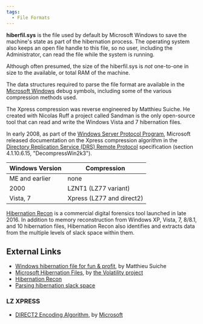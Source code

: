 ```yaml
---
tags:
  - File Formats
---
```

**hiberfil.sys** is the file used by default by Microsoft Windows to
save the machine's state as part of the
hibernation process. The operating system also
keeps an open file handle to this file, so no user, including the
Administrator, can read the file while the system is running.

Although often presumed, the size of the hiberfil.sys is *not*
one-to-one in size to the available, or total RAM of the machine.

The data structures required to parse the file format are available in
the [Microsoft Windows](microsoft_windows.md) debug symbols,
including some of the various compression methods used.

The Xpress compression was reverse engineered by Matthieu
Suiche. He created with Nicolas
Ruff a project called
Sandman is the only open-source tool that
can read and write the Windows Vista and 7 hibernation files.

In early 2008, as part of the [Windows Server Protocol Program](https://learn.microsoft.com/en-us/openspecs/dev_center/ms-devcentlp/5f4fc8ba-f448-4b05-968e-df51c60eaef8),
Microsoft released documentation on the Xpress compression algorithm in
the [Directory Replication Service (DRS) Remote Protocol](https://learn.microsoft.com/en-us/openspecs/windows_protocols/ms-drsr/f977faaa-673e-4f66-b9bf-48c640241d47)
specification (section 4.1.10.6.15, "DecompressWin2k3").

| Windows Version | Compression               |
|-----------------|---------------------------|
| ME and earlier  | none                      |
| 2000            | LZNT1 (LZ77 variant)      |
| Vista, 7        | Xpress (LZ77 and direct2) |

[Hibernation Recon](arsenal_recon.md#hibernation-recon) is a
commercial digital forensics tool launched in late 2016. In addition to
memory reconstruction from Windows XP, Vista, 7, 8/8.1, and 10
hibernation files, Hibernation Recon also identifies and extracts data
from the multiple levels of slack space within them.

## External Links

* [Windows hibernation file for fun & profit](http://msuiche.net/con/bhusa2008/Windows_hibernation_file_for_fun_%27n%27_profit-0.6.pdf),
  by Matthieu Suiche
* [Microsoft Hibernation Files](https://code.google.com/archive/p/volatility/wikis/HiberAddressSpace.wiki), by
  [the Volatility project](volatility_framework.md)
* [Hibernation Recon](https://arsenalrecon.com/apps/hibernation-recon/)
* [Parsing hibernation slack space](https://diablohorn.com/2014/12/10/parsing-the-hiberfil-sys-searching-for-slack-space/)

### LZ XPRESS

* [DIRECT2 Encoding Algorithm](https://learn.microsoft.com/en-us/openspecs/windows_protocols/ms-drsr/07815956-1375-4148-b33e-39c31f988ec8),
  by [Microsoft](microsoft.md)

